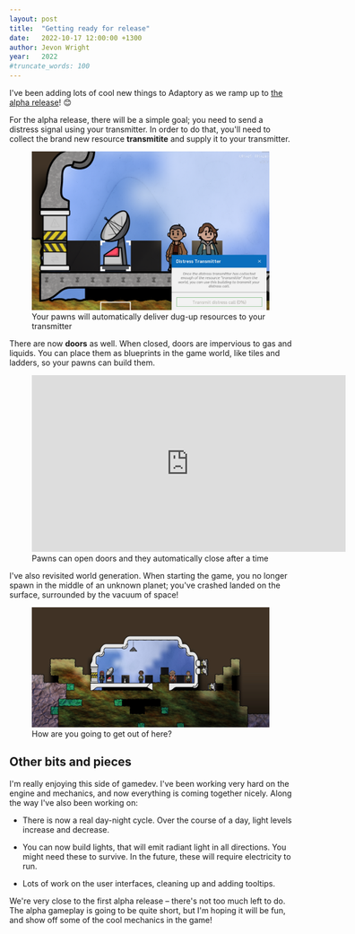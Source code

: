 ```yaml
---
layout: post
title:  "Getting ready for release"
date:   2022-10-17 12:00:00 +1300
author: Jevon Wright
year:   2022
#truncate_words: 100
---
```


I've been adding lots of cool new things to Adaptory as we ramp up to
[the alpha release](/2022/10/01/hair-and-release-date)! 😊

For the alpha release, there will be a simple goal; you need to send a
distress signal using your transmitter. In order to do that, you'll need
to collect the brand new resource **transmitite** and supply it to your transmitter.

<figure class="image">
  <a href="/assets/screenshots/2022-10-17-transmitter.png"><img src="/assets/screenshots/2022-10-17-transmitter.png"></a>
  <figcaption>Your pawns will automatically deliver dug-up resources to your transmitter</figcaption>
</figure>

There are now **doors** as well. When closed, doors are impervious to gas and liquids.
You can place them as blueprints in the game world, like tiles and ladders, so your pawns can build them.

<figure class="video">
  <iframe width="560" height="315" src="https://www.youtube.com/embed/-7xDPNDWeWA" title="YouTube video player" frameborder="0" allow="accelerometer; autoplay; clipboard-write; encrypted-media; gyroscope; picture-in-picture" allowfullscreen></iframe>
  <figcaption>Pawns can open doors and they automatically close after a time</figcaption>
</figure>

I've also revisited world generation. When starting the game, you no longer spawn
in the middle of an unknown planet; you've crashed landed on the surface, surrounded by the vacuum of space!

<figure class="image">
  <a href="/assets/screenshots/2022-10-17-landing.jpg"><img src="/assets/screenshots/2022-10-17-landing.jpg"></a>
  <figcaption>How are you going to get out of here?</figcaption>
</figure>

## Other bits and pieces

I'm really enjoying this side of gamedev. I've been working very hard on the engine
and mechanics, and now everything is coming together nicely. Along the way I've also
been working on:

- There is now a real day-night cycle. Over the course of a day, light levels
  increase and decrease.

- You can now build lights, that will emit radiant light in all directions.
  You might need these to survive. In the future, these will require electricity
  to run.

- Lots of work on the user interfaces, cleaning up and adding tooltips.

We're very close to the first alpha release – there's not too much left to do.
The alpha gameplay is going to be quite short, but I'm hoping it will be fun,
and show off some of the cool mechanics in the game!
